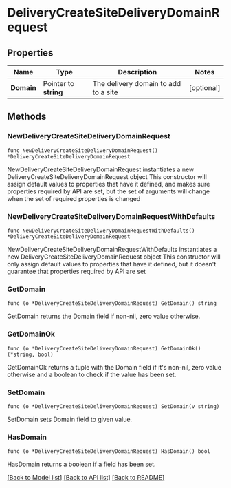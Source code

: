 # DeliveryCreateSiteDeliveryDomainRequest

## Properties

Name | Type | Description | Notes
------------ | ------------- | ------------- | -------------
**Domain** | Pointer to **string** | The delivery domain to add to a site | [optional] 

## Methods

### NewDeliveryCreateSiteDeliveryDomainRequest

`func NewDeliveryCreateSiteDeliveryDomainRequest() *DeliveryCreateSiteDeliveryDomainRequest`

NewDeliveryCreateSiteDeliveryDomainRequest instantiates a new DeliveryCreateSiteDeliveryDomainRequest object
This constructor will assign default values to properties that have it defined,
and makes sure properties required by API are set, but the set of arguments
will change when the set of required properties is changed

### NewDeliveryCreateSiteDeliveryDomainRequestWithDefaults

`func NewDeliveryCreateSiteDeliveryDomainRequestWithDefaults() *DeliveryCreateSiteDeliveryDomainRequest`

NewDeliveryCreateSiteDeliveryDomainRequestWithDefaults instantiates a new DeliveryCreateSiteDeliveryDomainRequest object
This constructor will only assign default values to properties that have it defined,
but it doesn't guarantee that properties required by API are set

### GetDomain

`func (o *DeliveryCreateSiteDeliveryDomainRequest) GetDomain() string`

GetDomain returns the Domain field if non-nil, zero value otherwise.

### GetDomainOk

`func (o *DeliveryCreateSiteDeliveryDomainRequest) GetDomainOk() (*string, bool)`

GetDomainOk returns a tuple with the Domain field if it's non-nil, zero value otherwise
and a boolean to check if the value has been set.

### SetDomain

`func (o *DeliveryCreateSiteDeliveryDomainRequest) SetDomain(v string)`

SetDomain sets Domain field to given value.

### HasDomain

`func (o *DeliveryCreateSiteDeliveryDomainRequest) HasDomain() bool`

HasDomain returns a boolean if a field has been set.


[[Back to Model list]](../README.md#documentation-for-models) [[Back to API list]](../README.md#documentation-for-api-endpoints) [[Back to README]](../README.md)


